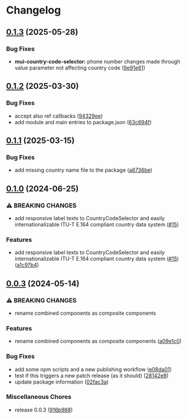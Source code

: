 # Changelog

## [0.1.3](https://github.com/jariikonen/mui-country-code-selector/compare/mui-country-code-selector-v0.1.2...mui-country-code-selector-v0.1.3) (2025-05-28)


### Bug Fixes

* **mui-country-code-selector:** phone number changes made through value parameter not affecting country code ([9e91e61](https://github.com/jariikonen/mui-country-code-selector/commit/9e91e61136eb3baf19f40f0e7ca44789b31820f5))

## [0.1.2](https://github.com/jariikonen/mui-country-code-selector/compare/mui-country-code-selector-v0.1.1...mui-country-code-selector-v0.1.2) (2025-03-30)


### Bug Fixes

* accept also ref callbacks ([94329ee](https://github.com/jariikonen/mui-country-code-selector/commit/94329eebc7d6b769a351833775ac2248403c33df))
* add module and main entries to package.json ([63c694f](https://github.com/jariikonen/mui-country-code-selector/commit/63c694f3cd535ac4251eab0326ba59e802be440e))

## [0.1.1](https://github.com/jariikonen/mui-country-code-selector/compare/mui-country-code-selector-v0.1.0...mui-country-code-selector-v0.1.1) (2025-03-15)


### Bug Fixes

* add missing country name file to the package ([a8736be](https://github.com/jariikonen/mui-country-code-selector/commit/a8736be4b5aa0941b3610e519f657b2c0c350555))

## [0.1.0](https://github.com/jariikonen/mui-country-code-selector/compare/mui-country-code-selector-v0.0.3...mui-country-code-selector-v0.1.0) (2024-06-25)


### ⚠ BREAKING CHANGES

* add responsive label texts to CountryCodeSelector and easily internationalizable ITU-T E.164 compliant country data system ([#15](https://github.com/jariikonen/mui-country-code-selector/issues/15))

### Features

* add responsive label texts to CountryCodeSelector and easily internationalizable ITU-T E.164 compliant country data system ([#15](https://github.com/jariikonen/mui-country-code-selector/issues/15)) ([a1c97b4](https://github.com/jariikonen/mui-country-code-selector/commit/a1c97b45f2b0adaeb8a00cb81737c1b7a23a2470))

## [0.0.3](https://github.com/jariikonen/mui-country-code-selector/compare/mui-country-code-selector-v0.0.2...mui-country-code-selector-v0.0.3) (2024-05-14)


### ⚠ BREAKING CHANGES

* rename combined components as composite components

### Features

* rename combined components as composite components ([a09e1c0](https://github.com/jariikonen/mui-country-code-selector/commit/a09e1c078e7623c9e3b1115b0e82fd08db41486f))


### Bug Fixes

* add some npm scripts and a new publishing workflow ([e08da01](https://github.com/jariikonen/mui-country-code-selector/commit/e08da0133bb74bee7e82f824db8a1a462cb44519))
* test if this triggers a new patch release (as it should) ([28142e8](https://github.com/jariikonen/mui-country-code-selector/commit/28142e869d546f6376ccc6d85fc9179a48f39fa6))
* update package information ([02fac3a](https://github.com/jariikonen/mui-country-code-selector/commit/02fac3aee0e74271f8f2c8a20191e51395730cb4))


### Miscellaneous Chores

* release 0.0.3 ([916b988](https://github.com/jariikonen/mui-country-code-selector/commit/916b98809c41d33e53a64a4f2a461de883e772e6))
